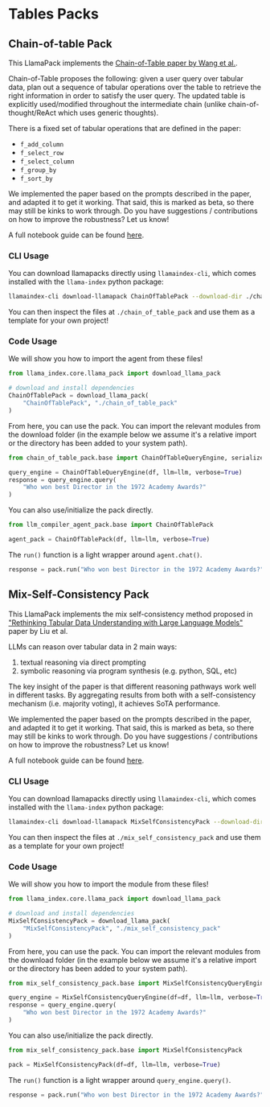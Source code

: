 # Tables Packs

## Chain-of-table Pack

This LlamaPack implements the [Chain-of-Table paper by Wang et al.](https://arxiv.org/pdf/2401.04398v1.pdf).

Chain-of-Table proposes the following: given a user query over tabular data, plan out a sequence of tabular operations over the table to retrieve the right information in order to satisfy the user query. The updated table is explicitly used/modified throughout the intermediate chain (unlike chain-of-thought/ReAct which uses generic thoughts).

There is a fixed set of tabular operations that are defined in the paper:

- `f_add_column`
- `f_select_row`
- `f_select_column`
- `f_group_by`
- `f_sort_by`

We implemented the paper based on the prompts described in the paper, and adapted it to get it working. That said, this is marked as beta, so there may still be kinks to work through. Do you have suggestions / contributions on how to improve the robustness? Let us know!

A full notebook guide can be found [here](https://github.com/run-llama/llama-hub/blob/main/llama_hub/llama_packs/tables/chain_of_table/chain_of_table.ipynb).

### CLI Usage

You can download llamapacks directly using `llamaindex-cli`, which comes installed with the `llama-index` python package:

```bash
llamaindex-cli download-llamapack ChainOfTablePack --download-dir ./chain_of_table_pack
```

You can then inspect the files at `./chain_of_table_pack` and use them as a template for your own project!

### Code Usage

We will show you how to import the agent from these files!

```python
from llama_index.core.llama_pack import download_llama_pack

# download and install dependencies
ChainOfTablePack = download_llama_pack(
    "ChainOfTablePack", "./chain_of_table_pack"
)
```

From here, you can use the pack. You can import the relevant modules from the download folder (in the example below we assume it's a relative import or the directory
has been added to your system path).

```python
from chain_of_table_pack.base import ChainOfTableQueryEngine, serialize_table

query_engine = ChainOfTableQueryEngine(df, llm=llm, verbose=True)
response = query_engine.query(
    "Who won best Director in the 1972 Academy Awards?"
)
```

You can also use/initialize the pack directly.

```python
from llm_compiler_agent_pack.base import ChainOfTablePack

agent_pack = ChainOfTablePack(df, llm=llm, verbose=True)
```

The `run()` function is a light wrapper around `agent.chat()`.

```python
response = pack.run("Who won best Director in the 1972 Academy Awards?")
```

## Mix-Self-Consistency Pack

This LlamaPack implements the mix self-consistency method proposed in ["Rethinking Tabular Data Understanding with Large Language Models"](https://arxiv.org/pdf/2312.16702v1.pdf) paper by Liu et al.

LLMs can reason over tabular data in 2 main ways:

1. textual reasoning via direct prompting
2. symbolic reasoning via program synthesis (e.g. python, SQL, etc)

The key insight of the paper is that different reasoning pathways work well in different tasks. By aggregating results from both with a self-consistency mechanism (i.e. majority voting), it achieves SoTA performance.

We implemented the paper based on the prompts described in the paper, and adapted it to get it working. That said, this is marked as beta, so there may still be kinks to work through. Do you have suggestions / contributions on how to improve the robustness? Let us know!

A full notebook guide can be found [here](https://github.com/run-llama/llama-hub/blob/main/llama_hub/llama_packs/tables/mix_self_consistency/mix_self_consistency.ipynb).

### CLI Usage

You can download llamapacks directly using `llamaindex-cli`, which comes installed with the `llama-index` python package:

```bash
llamaindex-cli download-llamapack MixSelfConsistencyPack --download-dir ./mix_self_consistency_pack
```

You can then inspect the files at `./mix_self_consistency_pack` and use them as a template for your own project!

### Code Usage

We will show you how to import the module from these files!

```python
from llama_index.core.llama_pack import download_llama_pack

# download and install dependencies
MixSelfConsistencyPack = download_llama_pack(
    "MixSelfConsistencyPack", "./mix_self_consistency_pack"
)
```

From here, you can use the pack. You can import the relevant modules from the download folder (in the example below we assume it's a relative import or the directory
has been added to your system path).

```python
from mix_self_consistency_pack.base import MixSelfConsistencyQueryEngine

query_engine = MixSelfConsistencyQueryEngine(df=df, llm=llm, verbose=True)
response = query_engine.query(
    "Who won best Director in the 1972 Academy Awards?"
)
```

You can also use/initialize the pack directly.

```python
from mix_self_consistency_pack.base import MixSelfConsistencyPack

pack = MixSelfConsistencyPack(df=df, llm=llm, verbose=True)
```

The `run()` function is a light wrapper around `query_engine.query()`.

```python
response = pack.run("Who won best Director in the 1972 Academy Awards?")
```
